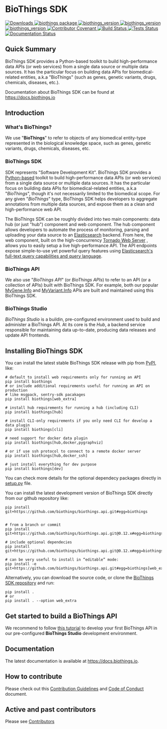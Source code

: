 # BioThings SDK

[
![Downloads](https://pepy.tech/badge/biothings)
](https://pepy.tech/project/biothings)
[
![biothings package](https://badge.fury.io/py/biothings.svg)
](https://pypi.python.org/pypi/biothings)
[
![biothings_version](https://img.shields.io/pypi/pyversions/biothings.svg)
](https://pypi.python.org/pypi/biothings)
[
![biothings_version](https://img.shields.io/pypi/format/biothings.svg)
](https://pypi.python.org/pypi/biothings)
[
![biothings_version](https://img.shields.io/pypi/status/biothings.svg)
](https://pypi.python.org/pypi/biothings)
[
![Contributor Covenant](https://img.shields.io/badge/Contributor%20Covenant-v2.0%20adopted-ff69b4.svg)
](CODE_OF_CONDUCT.md)
[
![Build Status](https://github.com/biothings/biothings.api/actions/workflows/test-build.yml/badge.svg)
](https://github.com/biothings/biothings.api/actions/workflows/test-build.yml)
[
![Tests Status](https://github.com/biothings/biothings.api/actions/workflows/run-tests.yml/badge.svg)
](https://github.com/biothings/biothings.api/actions/workflows/run-tests.yml)
[
![Documentation Status](https://readthedocs.org/projects/biothingsapi/badge/?version=latest)
](https://docs.biothings.io/en/latest/?badge=latest)

## Quick Summary

BioThings SDK provides a Python-based toolkit to build high-performance data APIs (or web services) from a single data source or multiple data sources. It has the particular focus on building data APIs for biomedical-related entities, a.k.a "BioThings" (such as genes, genetic variants, drugs, chemicals, diseases, etc.).

Documentation about BioThings SDK can be found at https://docs.biothings.io

## Introduction

### What's BioThings?

We use "**BioThings**" to refer to objects of any biomedical entity-type
represented in the biological knowledge space, such as genes, genetic
variants, drugs, chemicals, diseases, etc.

### BioThings SDK

SDK represents "Software Development Kit". BioThings SDK provides a
[Python-based](https://www.python.org/) toolkit to build
high-performance data APIs (or web services) from a single data source
or multiple data sources. It has the particular focus on building data
APIs for biomedical-related entities, a.k.a "*BioThings*", though it's
not necessarily limited to the biomedical scope. For any given
"*BioThings*" type, BioThings SDK helps developers to aggregate
annotations from multiple data sources, and expose them as a clean and
high-performance web API.

The BioThings SDK can be roughly divided into two main components: data
hub (or just "hub") component and web component. The hub component
allows developers to automate the process of monitoring, parsing and
uploading your data source to an
[Elasticsearch](https://www.elastic.co/products/elasticsearch) backend.
From here, the web component, built on the high-concurrency [Tornado Web
Server](http://www.tornadoweb.org/en/stable/) , allows you to easily
setup a live high-performance API. The API endpoints expose
simple-to-use yet powerful query features using [Elasticsearch's
full-text query capabilities and query
language](https://www.elastic.co/guide/en/elasticsearch/reference/2.4/query-dsl-query-string-query.html#query-string-syntax).

### BioThings API

We also use "*BioThings API*" (or *BioThings APIs*) to refer to an API
(or a collection of APIs) built with BioThings SDK. For example, both
our popular [MyGene.Info](http://mygene.info/) and
[MyVariant.Info](http://myvariant.info/) APIs are built and maintained
using this BioThings SDK.

### BioThings Studio

*BioThings Studio* is a buildin, pre-configured environment used to build and
administer a BioThings API. At its core is the *Hub*, a backend service responsible for maintaining data up-to-date, producing data releases and
update API frontends.

## Installing BioThings SDK

You can install the latest stable BioThings SDK release with pip from
[PyPI](https://pypi.python.org/pypi), like:

    # default to install web requirements only for running an API
    pip install biothings
    # or include additional requirements useful for running an API on production
    # like msgpack, sentry-sdk pacakages
    pip install biothings[web_extra]

    # install hub requirements for running a hub (including CLI)
    pip install biothings[hub]

    # install CLI-only requirements if you only need CLI for develop a data plugin
    pip install biothings[cli]

    # need support for docker data plugin
    pip install biothings[hub,docker,pygraphviz]

    # or if use ssh protocol to connect to a remote docker server
    pip install biothings[hub,docker_ssh]

    # just install everything for dev purpose
    pip install biothings[dev]

You can check more details for the optional dependecy packages directly in [setup.py](setup.py) file.

You can install the latest development version of BioThings SDK directly
from our github repository like:

    pip install git+https://github.com/biothings/biothings.api.git#egg=biothings


    # from a branch or commit
    pip install git+https://github.com/biothings/biothings.api.git@0.12.x#egg=biothings

    # include optional dependecies
    pip install git+https://github.com/biothings/biothings.api.git@0.12.x#egg=biothings[web_extra]

    # can be very useful to install in “editable” mode:
    pip install -e git+https://github.com/biothings/biothings.api.git#egg=biothings[web_extra]


Alternatively, you can download the source code, or clone the [BioThings
SDK repository](https://github.com/biothings/biothings.api) and run:

    pip install .
    # or
    pip install . --option web_extra


## Get started to build a BioThings API

We recommend to follow [this tutorial](https://docs.biothings.io/en/latest/tutorial/studio.html) to develop your first BioThings API in our pre-configured **BioThings Studio** development environment.

## Documentation

The latest documentation is available at https://docs.biothings.io.

## How to contribute

Please check out this [Contribution Guidelines](CONTRIBUTING.md) and [Code of Conduct](CODE_OF_CONDUCT.md) document.

## Active and past contributors

Please see [Contributors](Contributors.md)
